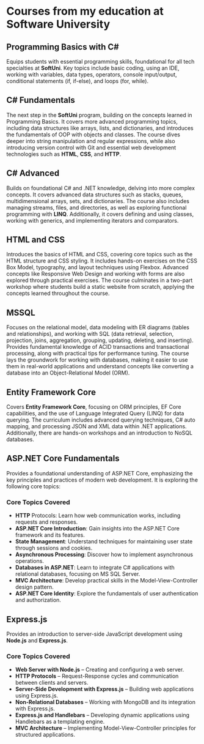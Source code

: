 # Courses from my education at Software University

## Programming Basics with C# 
Equips students with essential programming skills, foundational for all tech specialties at **SoftUni**.
Key topics include basic coding, using an IDE, working with variables, data types, operators, console input/output, conditional statements (if, if-else), and loops (for, while).

## C# Fundamentals
The next step in the **SoftUni** program, building on the concepts learned in Programming Basics. 
It covers more advanced programming topics, including data structures like arrays, lists, and dictionaries, and introduces the fundamentals of OOP with objects and classes. 
The course dives deeper into string manipulation and regular expressions, while also introducing version control with Git and essential web development technologies such as **HTML**, **CSS**, and **HTTP**.

## C# Advanced
Builds on foundational C# and .NET knowledge, delving into more complex concepts. 
It covers advanced data structures such as stacks, queues, multidimensional arrays, sets, and dictionaries. 
The course also includes managing streams, files, and directories, as well as exploring functional programming with **LINQ**. 
Additionally, it covers defining and using classes, working with generics, and implementing iterators and comparators.

## HTML and CSS
Introduces the basics of HTML and CSS, covering core topics such as the HTML structure and CSS styling. 
It includes hands-on exercises on the CSS Box Model, typography, and layout techniques using Flexbox. 
Advanced concepts like Responsive Web Design and working with forms are also explored through practical exercises. 
The course culminates in a two-part workshop where students build a static website from scratch, applying the concepts learned throughout the course.

## MSSQL
Focuses on the relational model, data modeling with ER diagrams (tables and relationships), 
and working with SQL (data retrieval, selection, projection, joins, aggregation, grouping, updating, deleting, and inserting). 
Provides fundamental knowledge of ACID transactions and transactional processing, along with practical tips for performance tuning. 
The course lays the groundwork for working with databases, making it easier to use them in real-world applications
and understand concepts like converting a database into an Object-Relational Model (ORM).

## Entity Framework Core
Covers **Entity Framework Core**, focusing on ORM principles, EF Core capabilities, and the use of Language Integrated Query (LINQ) for data querying. 
The curriculum includes advanced querying techniques, C# auto mapping, and processing JSON and XML data within .NET applications. 
Additionally, there are hands-on workshops and an introduction to NoSQL databases.

## ASP.NET Core Fundamentals
Provides a foundational understanding of ASP.NET Core, emphasizing the key principles and practices of modern web development. It is exploring the following core topics:

### Core Topics Covered
- **HTTP** Protocols: Learn how web communication works, including requests and responses.
- **ASP.NET Core Introduction**: Gain insights into the ASP.NET Core framework and its features.
- **State Management**: Understand techniques for maintaining user state through sessions and cookies.
- **Asynchronous Processing**: Discover how to implement asynchronous operations.
- **Databases in ASP.NET**: Learn to integrate C# applications with relational databases, focusing on MS SQL Server.
- **MVC Architecture**: Develop practical skills in the Model-View-Controller design pattern.
- **ASP.NET Core Identity**: Explore the fundamentals of user authentication and authorization.

## Express.js
Provides an introduction to server-side JavaScript development using **Node.js** and **Express.js**.

### Core Topics Covered
- **Web Server with Node.js** – Creating and configuring a web server.
- **HTTP Protocols** – Request-Response cycles and communication between clients and servers.
- **Server-Side Development with Express.js** – Building web applications using Express.js.
- **Non-Relational Databases** – Working with MongoDB and its integration with Express.js.
- **Express.js and Handlebars** – Developing dynamic applications using Handlebars as a templating engine.
- **MVC Architecture** – Implementing Model-View-Controller principles for structured applications.
